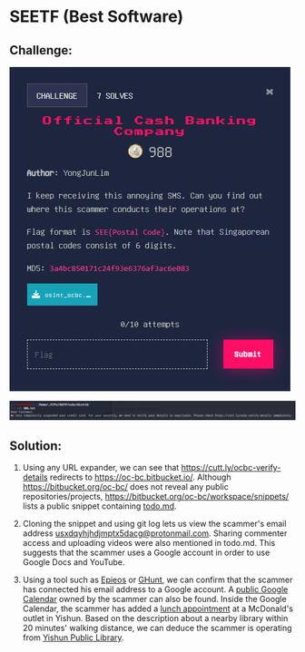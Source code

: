 # SEETF (Best Software)

## Challenge: 

![challenge description](img/ocbc/chall%20desc.png)

![sms](img/ocbc/sms.png)

## Solution:

1. Using any URL expander, we can see that https://cutt.ly/ocbc-verify-details redirects to https://oc-bc.bitbucket.io/. Although https://bitbucket.org/oc-bc/ does not reveal any public repositories/projects, https://bitbucket.org/oc-bc/workspace/snippets/ lists a public snippet containing [todo.md](https://bitbucket.org/oc-bc/workspace/snippets/9XxLEy/2022-todo).

2. Cloning the snippet and using git log lets us view the scammer's email address usxdqyhjhdjmptx5dacg@protonmail.com. Sharing commenter access and uploading videos were also mentioned in todo.md. This suggests that the scammer uses a Google account in order to use Google Docs and YouTube.

3. Using a tool such as [Epieos](https://epieos.com/) or [GHunt](https://github.com/mxrch/GHunt), we can confirm that the scammer has connected his email address to a Google account. A [public Google Calendar](https://calendar.google.com/calendar/embed?src=usxdqyhjhdjmptx5dacg@protonmail.com) owned by the scammer can also be found. Inside the Google Calendar, the scammer has added a [lunch appointment](https://calendar.google.com/calendar/event?eid=MDViYXJibXY0cXRzNTY1NTd0cTBoa29rZjYgdXN4ZHF5aGpoZGptcHR4NWRhY2dAcHJvdG9ubWFpbC5jb20) at a McDonald's outlet in Yishun. Based on the description about a nearby library within 20 minutes' walking distance, we can deduce the scammer is operating from [Yishun Public Library](https://www.nlb.gov.sg/VisitUs/BranchDetails/tabid/140/bid/320/Default.aspx?branch=Yishun+Public+Library).